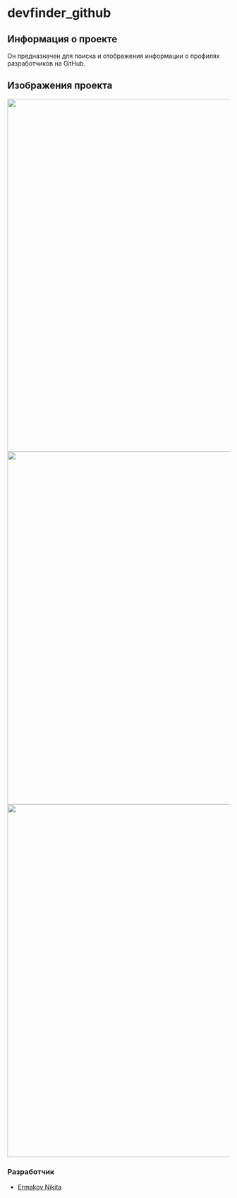 # devfinder_github
## Информация о проекте
Он предназначен для поиска и отображения информации о профилях разработчиков на GitHub.


## Изображения проекта

<img src="https://i.ibb.co/pxmbS8k/image.png" width="800px">
<img src="https://i.ibb.co/tMcknmg/image.png" width="800px">
<img src="https://i.ibb.co/s5TgSsN/image.png" width="800px">



### Разработчик

- [Ermakov Nikita](https://github.com/agr0meow)
